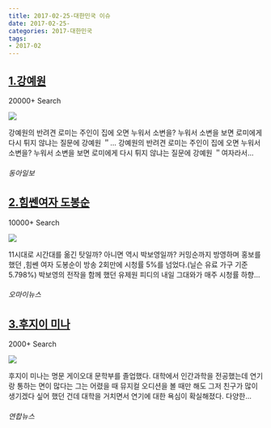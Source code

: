 ```yaml
---
title: 2017-02-25-대한민국 이슈
date: 2017-02-25-
categories: 2017-대한민국
tags: 
- 2017-02
---
```


[1.강예원](http://voda.donga.com/DongaTop/3/all/39/857436/1)
--

20000+ Search

![](http:)

강예원의 반려견 로미는 주인이 집에 오면 누워서 소변을? 누워서 소변을 보면 로미에게 다시 튀지 않냐는 질문에 강예원 ＂… 강예원의 반려견 로미는 주인이 집에 오면 누워서 소변을? 누워서 소변을 보면 로미에게 다시 튀지 않냐는 질문에 강예원 ＂여자라서...
###### 동아일보

[2.힘쎈여자 도봉순](http://www.ohmynews.com/NWS_Web/View/at_pg.aspx?CNTN_CD=A0002302140)
--

10000+ Search

![](http:)

11시대로 시간대를 옮긴 탓일까? 아니면 역시 박보영일까? 커밍순까지 방영하며 홍보를 했던 ,힘쎈 여자 도봉순이 방송 2회만에 시청률 5%를 넘었다.(닐슨 유료 가구 기준 5.798%) 박보영의 전작을 함께 했던 유제원 피디의 내일 그대와가 매주 시청률 하향...
###### 오마이뉴스

[3.후지이 미나](http://www.yonhapnews.co.kr/bulletin/2017/02/26/0200000000AKR20170226038600033.HTML)
--

2000+ Search

![](http:)

후지이 미나는 명문 게이오대 문학부를 졸업했다. 대학에서 인간과학을 전공했는데 연기랑 통하는 면이 많다는 그는 어렸을 때 뮤지컬 오디션을 볼 때만 해도 그저 친구가 많이 생기겠다 싶어 했던 건데 대학을 거치면서 연기에 대한 욕심이 확실해졌다. 다양한...
###### 연합뉴스

